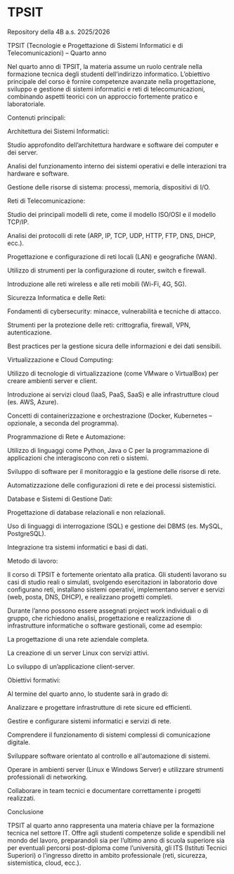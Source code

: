 # TPSIT
Repository della 4B a.s. 2025/2026

TPSIT (Tecnologie e Progettazione di Sistemi Informatici e di Telecomunicazioni) – Quarto anno

Nel quarto anno di TPSIT, la materia assume un ruolo centrale nella formazione tecnica degli studenti dell’indirizzo informatico. L’obiettivo principale del corso è fornire competenze avanzate nella progettazione, sviluppo e gestione di sistemi informatici e reti di telecomunicazioni, combinando aspetti teorici con un approccio fortemente pratico e laboratoriale.

Contenuti principali:

Architettura dei Sistemi Informatici:

Studio approfondito dell’architettura hardware e software dei computer e dei server.

Analisi del funzionamento interno dei sistemi operativi e delle interazioni tra hardware e software.

Gestione delle risorse di sistema: processi, memoria, dispositivi di I/O.

Reti di Telecomunicazione:

Studio dei principali modelli di rete, come il modello ISO/OSI e il modello TCP/IP.

Analisi dei protocolli di rete (ARP, IP, TCP, UDP, HTTP, FTP, DNS, DHCP, ecc.).

Progettazione e configurazione di reti locali (LAN) e geografiche (WAN).

Utilizzo di strumenti per la configurazione di router, switch e firewall.

Introduzione alle reti wireless e alle reti mobili (Wi-Fi, 4G, 5G).

Sicurezza Informatica e delle Reti:

Fondamenti di cybersecurity: minacce, vulnerabilità e tecniche di attacco.

Strumenti per la protezione delle reti: crittografia, firewall, VPN, autenticazione.

Best practices per la gestione sicura delle informazioni e dei dati sensibili.

Virtualizzazione e Cloud Computing:

Utilizzo di tecnologie di virtualizzazione (come VMware o VirtualBox) per creare ambienti server e client.

Introduzione ai servizi cloud (IaaS, PaaS, SaaS) e alle infrastrutture cloud (es. AWS, Azure).

Concetti di containerizzazione e orchestrazione (Docker, Kubernetes – opzionale, a seconda del programma).

Programmazione di Rete e Automazione:

Utilizzo di linguaggi come Python, Java o C per la programmazione di applicazioni che interagiscono con reti o sistemi.

Sviluppo di software per il monitoraggio e la gestione delle risorse di rete.

Automatizzazione delle configurazioni di rete e dei processi sistemistici.

Database e Sistemi di Gestione Dati:

Progettazione di database relazionali e non relazionali.

Uso di linguaggi di interrogazione (SQL) e gestione dei DBMS (es. MySQL, PostgreSQL).

Integrazione tra sistemi informatici e basi di dati.

Metodo di lavoro:

Il corso di TPSIT è fortemente orientato alla pratica. Gli studenti lavorano su casi di studio reali o simulati, svolgendo esercitazioni in laboratorio dove configurano reti, installano sistemi operativi, implementano server e servizi (web, posta, DNS, DHCP), e realizzano progetti completi.

Durante l’anno possono essere assegnati project work individuali o di gruppo, che richiedono analisi, progettazione e realizzazione di infrastrutture informatiche o software gestionali, come ad esempio:

La progettazione di una rete aziendale completa.

La creazione di un server Linux con servizi attivi.

Lo sviluppo di un’applicazione client-server.

Obiettivi formativi:

Al termine del quarto anno, lo studente sarà in grado di:

Analizzare e progettare infrastrutture di rete sicure ed efficienti.

Gestire e configurare sistemi informatici e servizi di rete.

Comprendere il funzionamento di sistemi complessi di comunicazione digitale.

Sviluppare software orientato al controllo e all'automazione di sistemi.

Operare in ambienti server (Linux e Windows Server) e utilizzare strumenti professionali di networking.

Collaborare in team tecnici e documentare correttamente i progetti realizzati.

Conclusione

TPSIT al quarto anno rappresenta una materia chiave per la formazione tecnica nel settore IT. Offre agli studenti competenze solide e spendibili nel mondo del lavoro, preparandoli sia per l’ultimo anno di scuola superiore sia per eventuali percorsi post-diploma come l’università, gli ITS (Istituti Tecnici Superiori) o l’ingresso diretto in ambito professionale (reti, sicurezza, sistemistica, cloud, ecc.).
